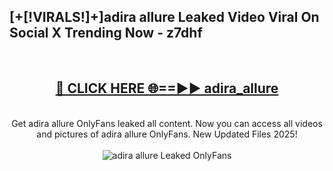 <h2>[+[!VIRALS!]+]adira allure Leaked Video Viral On Social X Trending Now - z7dhf</h2>
<br>
<div align="center">
<h2><a href="https://libra.edu.pl?adira_allure" rel="nofollow">🔴 CLICK HERE 🌐==►► adira_allure</a></h2>
<br>
Get adira allure OnlyFans leaked all content. Now you can access all videos and pictures of adira allure OnlyFans. New Updated Files 2025!
<br>
<br>
<a href="https://libra.edu.pl?adira_allure" rel="nofollow" data-target="animated-image.originalLink"><img src="https://i.ibb.co.com/WyWwxjT/player-gif2.gif" alt="adira allure Leaked OnlyFans" style="max-width: 100%; display: inline-block;" data-target="animated-image.originalImage"></a>
</div>
<br>